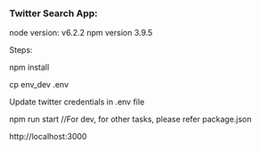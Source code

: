 ### Twitter Search App:

node version: v6.2.2
npm version 3.9.5

Steps:

npm install

cp env_dev .env

Update twitter credentials in .env file

npm run start    //For dev, for other tasks, please refer package.json

http://localhost:3000
